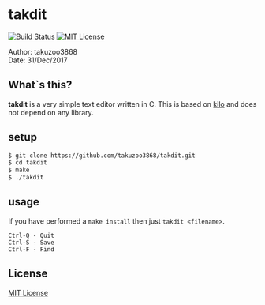 # takdit
[![Build Status](https://travis-ci.org/takuzoo3868/takdit.svg?branch=master)](https://travis-ci.org/takuzoo3868/takdit)
[![MIT License](http://img.shields.io/badge/license-MIT-blue.svg?style=flat)](LICENSE)

Author: takuzoo3868  
Date: 31/Dec/2017 

## What`s this?
**takdit** is a very simple text editor written in C. This is based on [kilo](https://github.com/antirez/kilo) and does not depend on any library.

## setup
```bash
$ git clone https://github.com/takuzoo3868/takdit.git
$ cd takdit
$ make
$ ./takdit
```

## usage
If you have performed a `make install` then just `takdit <filename>`.

```
Ctrl-Q - Quit 
Ctrl-S - Save 
Ctrl-F - Find 
```

## License
[MIT License](LICENSE)